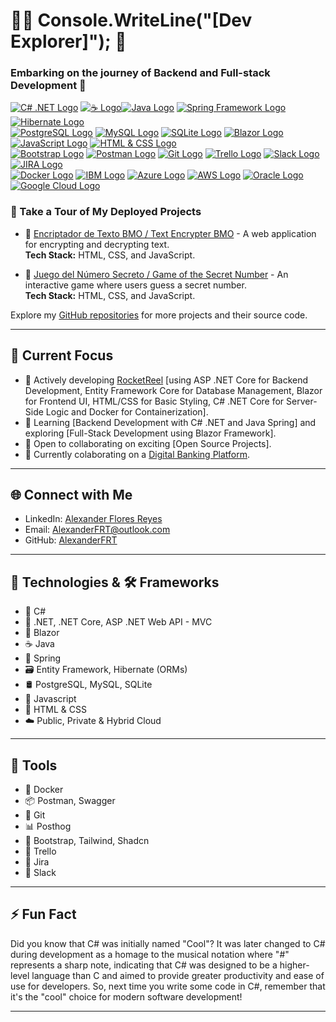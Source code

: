# 👨‍💻 Console.WriteLine("[Dev Explorer]"); 🌳

### Embarking on the journey of Backend and Full-stack Development 🛫

[![C# .NET Logo](https://img.shields.io/badge/C%23%20.NET%20|%20.NET_Core%20|%20ASP.NET%20|%20Entity_Framework-512BD4?style=for-the-badge&logo=.net&logoColor=white&labelColor=101010)]()
[![☕ Logo](https://img.shields.io/badge/%E2%98%95-101010?style=for-the-badge)]()[![Java Logo](https://img.shields.io/badge/Java-007396?style=for-the-badge&logo=&logoColor=white&labelColor=101010)]()
[![Spring Framework Logo](https://img.shields.io/badge/Spring_Framework-6DB33F?style=for-the-badge&logo=spring&logoColor=white&labelColor=101010)]()
[![Hibernate Logo](https://img.shields.io/badge/Hibernate-59666C?style=for-the-badge&logo=hibernate&logoColor=white&labelColor=101010)]()
</br>
[![PostgreSQL Logo](https://img.shields.io/badge/PostgreSQL-336791?style=for-the-badge&logo=postgresql&logoColor=white&labelColor=101010)]()
[![MySQL Logo](https://img.shields.io/badge/MySQL-4479A1?style=for-the-badge&logo=mysql&logoColor=white&labelColor=101010)]()
[![SQLite Logo](https://img.shields.io/badge/SQLite-003B57?style=for-the-badge&logo=sqlite&logoColor=white&labelColor=101010)]()
[![Blazor Logo](https://img.shields.io/badge/Blazor-512BD4?style=for-the-badge&logo=blazor&logoColor=white&labelColor=101010)]()
[![JavaScript Logo](https://img.shields.io/badge/JavaScript-F7DF1E?style=for-the-badge&logo=javascript&logoColor=white&labelColor=101010)]()
[![HTML & CSS Logo](https://img.shields.io/badge/HTML%20%26%20CSS-E34F26?style=for-the-badge&logo=html5&logoColor=white&labelColor=101010)]()
</br>
[![Bootstrap Logo](https://img.shields.io/badge/Bootstrap-563D7C?style=for-the-badge&logo=bootstrap&logoColor=white&labelColor=101010)]()
[![Postman Logo](https://img.shields.io/badge/Postman-FF6C37?style=for-the-badge&logo=postman&logoColor=white&labelColor=101010)]()
[![Git Logo](https://img.shields.io/badge/Git-F05032?style=for-the-badge&logo=git&logoColor=white&labelColor=101010)]()
[![Trello Logo](https://img.shields.io/badge/Trello-0079BF?style=for-the-badge&logo=trello&logoColor=white&labelColor=101010)]()
[![Slack Logo](https://img.shields.io/badge/Slack-4A154B?style=for-the-badge&logo=slack&logoColor=white&labelColor=101010)]()
[![JIRA Logo](https://img.shields.io/badge/JIRA-0052CC?style=for-the-badge&logo=jira&logoColor=white&labelColor=101010)]()
</br>
[![Docker Logo](https://img.shields.io/badge/Docker-2496ED?style=for-the-badge&logo=docker&logoColor=white&labelColor=101010)]()
[![IBM Logo](https://img.shields.io/badge/IBM-666666?style=for-the-badge&logo=ibm&logoColor=white&labelColor=101010)]()
[![Azure Logo](https://img.shields.io/badge/Azure-007FFF?style=for-the-badge&logo=microsoft-azure&logoColor=white&labelColor=101010)]()
[![AWS Logo](https://img.shields.io/badge/AWS-232F3E?style=for-the-badge&logo=amazon-aws&logoColor=white&labelColor=101010)]()
[![Oracle Logo](https://img.shields.io/badge/Oracle-F80000?style=for-the-badge&logo=oracle&logoColor=white&labelColor=101010)]()
[![Google Cloud Logo](https://img.shields.io/badge/Google%20Cloud-2373C5E0?style=for-the-badge&logo=google-cloud&logoColor=white&labelColor=101010)]()

### 🌟 Take a Tour of My Deployed Projects

- 🤖 [Encriptador de Texto BMO / Text Encrypter BMO](https://alexanderfrt.github.io/Encriptador-de-texto-BMO/) - A web application for encrypting and decrypting text.  
  **Tech Stack:** HTML, CSS, and JavaScript.
  
- 🎲 [Juego del Número Secreto / Game of the Secret Number](https://alexanderfrt.github.io/Numero-Secreto/) - An interactive game where users guess a secret number.  
  **Tech Stack:** HTML, CSS, and JavaScript.

Explore my [GitHub repositories](https://github.com/AlexanderFRT?tab=repositories) for more projects and their source code.

---

## 🚀 Current Focus

- 🔭 Actively developing [RocketReel](https://github.com/AlexanderFRT/RocketReel) [using ASP .NET Core for Backend Development, Entity Framework Core for Database Management, Blazor for Frontend UI, HTML/CSS for Basic Styling, C# .NET Core for Server-Side Logic and Docker for Containerization].
- 🌱 Learning [Backend Development with C# .NET and Java Spring] and exploring [Full-Stack Development using Blazor Framework].
- 🤝 Open to collaborating on exciting [Open Source Projects].
- 🚧 Currently colaborating on a [Digital Banking Platform](https://github.com/No-Country/c17-116-n-csharp).

---

## 🌐 Connect with Me

- LinkedIn: [Alexander Flores Reyes](https://www.linkedin.com/in/alexanderfloresreyes)
- Email: [AlexanderFRT@outlook.com](mailto:AlexanderFRT@outlook.com)
- GitHub: [AlexanderFRT](https://github.com/AlexanderFRT)

---

## 🔧 Technologies & 🛠️ Frameworks

- 👾 C#
- 🧿 .NET, .NET Core, ASP .NET Web API - MVC
- 🚀 Blazor
- ☕ Java
- 🍃 Spring
- 🗃️ Entity Framework, Hibernate (ORMs)
- &hairsp;🛢️ &hairsp;PostgreSQL, MySQL, SQLite
- 🔆 Javascript
- 📝 HTML & CSS
- ☁️ Public, Private & Hybrid Cloud

---

## 🔨 Tools

- 🐋 Docker
- 📦 Postman, Swagger
- 🔄 Git
- 📊 Posthog
- 🎨 Bootstrap, Tailwind, Shadcn
- 📆 Trello
- 📌 Jira
- 💬 Slack

---

## ⚡ Fun Fact

Did you know that C# was initially named "Cool"? It was later changed to C# during development as a homage to the musical notation where "#" represents a sharp note, indicating that C# was designed to be a higher-level language than C and aimed to provide greater productivity and ease of use for developers. So, next time you write some code in C#, remember that it's the "cool" choice for modern software development! 

---
